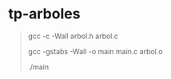# tp-arboles

> gcc -c -Wall arbol.h arbol.c
> 
> gcc -gstabs -Wall -o main main.c arbol.o
> 
> ./main
